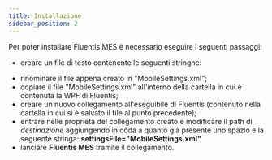 ```yaml
---
title: Installazione
sidebar_position: 2
---
```


Per poter installare Fluentis MES è necessario eseguire i seguenti passaggi:

- creare un file di testo contenente le seguenti stringhe:      

<?xml version="1.0" encoding="utf-8" ?>
<Settings applicationStyle="Fluent"></Settings>

- rinominare il file appena creato in "MobileSettings.xml";        
- copiare il file "MobileSettings.xml" all'interno della cartella in cui è contenuta la WPF di Fluentis;
- creare un nuovo collegamento all'eseguibile di Fluentis (contenuto nella cartella in cui si è salvato il file al punto precedente);
- entrare nelle proprietà del collegamento creato e modificare il path di *destinazione* aggiungendo in coda a quanto già presente uno spazio e la seguente stringa: **settingsFile="MobileSettings.xml"**
- lanciare **Fluentis MES** tramite il collegamento.


